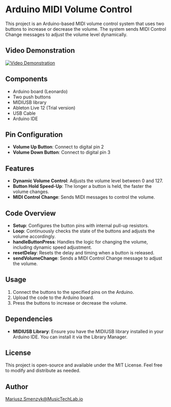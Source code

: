 # Arduino MIDI Volume Control

This project is an Arduino-based MIDI volume control system that uses two buttons to increase or decrease the volume. The system sends MIDI Control Change messages to adjust the volume level dynamically.

## Video Demonstration
[![Video Demonstration](screenshot.jpg)](https://youtu.be/LP9jD-u7nt4)


## Components

- Arduino board (Leonardo)
- Two push buttons
- MIDIUSB library
- Ableton Live 12 (Trial version)
- USB Cable
- Arduino IDE

## Pin Configuration

- **Volume Up Button**: Connect to digital pin 2
- **Volume Down Button**: Connect to digital pin 3

## Features

- **Dynamic Volume Control**: Adjusts the volume level between 0 and 127.
- **Button Hold Speed-Up**: The longer a button is held, the faster the volume changes.
- **MIDI Control Change**: Sends MIDI messages to control the volume.

## Code Overview

- **Setup**: Configures the button pins with internal pull-up resistors.
- **Loop**: Continuously checks the state of the buttons and adjusts the volume accordingly.
- **handleButtonPress**: Handles the logic for changing the volume, including dynamic speed adjustment.
- **resetDelay**: Resets the delay and timing when a button is released.
- **sendVolumeChange**: Sends a MIDI Control Change message to adjust the volume.

## Usage

1. Connect the buttons to the specified pins on the Arduino.
2. Upload the code to the Arduino board.
3. Press the buttons to increase or decrease the volume.

## Dependencies

- **MIDIUSB Library**: Ensure you have the MIDIUSB library installed in your Arduino IDE. You can install it via the Library Manager.

## License

This project is open-source and available under the MIT License. Feel free to modify and distribute as needed.

## Author
Mariusz.Smenzyk@MusicTechLab.io